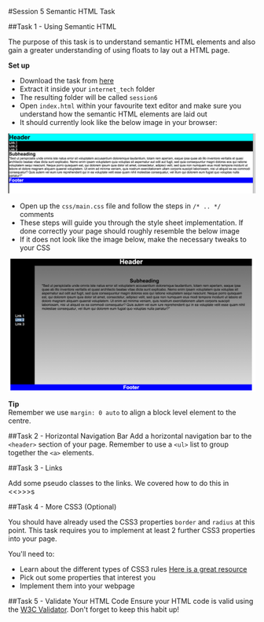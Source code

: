 #Session 5 Semantic HTML Task

##Task 1 - Using Semantic HTML

The purpose of this task is to understand semantic HTML elements and also gain a greater understanding of using floats to lay out a HTML page. 


**Set up**

* Download the task from [here](https://github.com/joeappleton18/cda400/raw/master/sessions/week5/assets/session6.zip)
* Extract it inside your `internet_tech` folder
* The resulting folder will be called `session6`
* Open `index.html` within your favourite text editor and make sure you understand how the semantic HTML elements are laid out
* It should currently look like the below image in your browser:   

![image](assets/task_before_image.png) 


* Open up the `css/main.css` file and follow the steps in `/* .. */` comments
* These steps will guide you through the style sheet implementation. If done correctly your page should roughly resemble the below image
* If it does not look like the image below, make the necessary tweaks to your CSS

![image](assets/task_after_image.png) 

**Tip**   
Remember we use `margin: 0 auto` to align a block level element to the centre. 

##Task 2 - Horizontal Navigation Bar
Add a horizontal navigation bar to the `<header>` section of your page. Remember to use a `<ul>` list to group together the `<a>` elements.


##Task 3 - Links 

Add some pseudo classes to the links. We covered how to do this in <<<insert week>>>>s

##Task 4 - More CSS3 (Optional)

You should have already used the CSS3 properties `border` and `radius` at this point. This task requires you to implement at least 2 further CSS3 properties into your page.

You'll need to:

* Learn about the different types of CSS3 rules [Here is a great resource](http://code.tutsplus.com/tutorials/10-css3-properties-you-need-to-be-familiar-with--net-16417)
* Pick out some properties that interest you
* Implement them into your webpage 


##Task 5 - Validate Your HTML Code
Ensure your HTML code is valid using the [W3C Validator](https://validator.w3.org/). Don't forget to keep this habit up!
